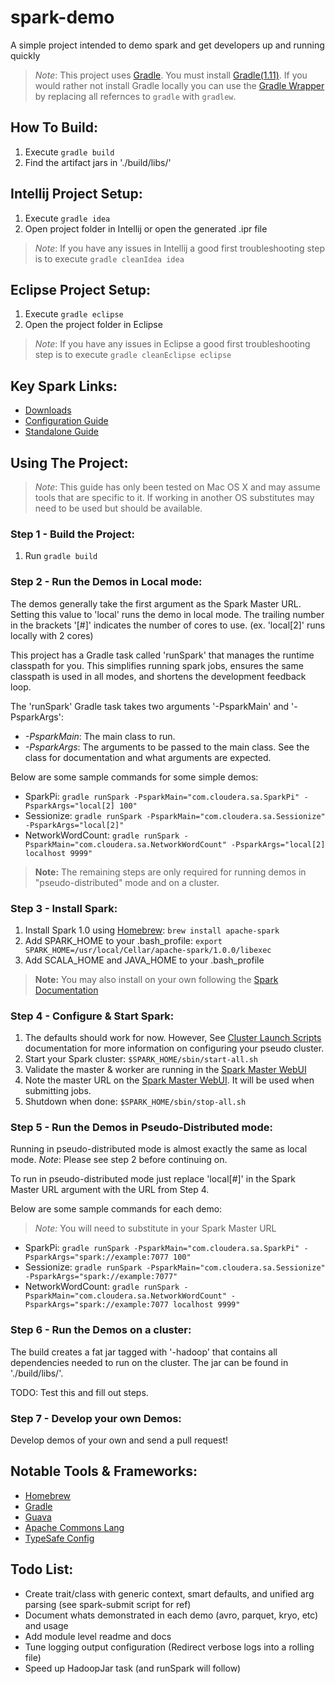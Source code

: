 spark-demo
==========
A simple project intended to demo spark and get developers up and running quickly

>*Note*:
>   This project uses [Gradle](http://www.gradle.org). You must install [Gradle(1.11)](http://www.gradle.org/downloads).
>   If you would rather not install Gradle locally you can use the [Gradle Wrapper](http://www.gradle.org/docs/current/userguide/gradle_wrapper.html) by replacing all refernces to ```gradle``` with ```gradlew```.

How To Build:
-------------
1. Execute ```gradle build```
2. Find the artifact jars in './build/libs/'

Intellij Project Setup:
-----------------------
1. Execute ```gradle idea```
2. Open project folder in Intellij or open the generated .ipr file

>*Note*:
>   If you have any issues in Intellij a good first troubleshooting step is to execute ```gradle cleanIdea idea```

Eclipse Project Setup:
----------------------
1. Execute ```gradle eclipse```
2. Open the project folder in Eclipse

>*Note*:
>   If you have any issues in Eclipse a good first troubleshooting step is to execute ```gradle cleanEclipse eclipse```

Key Spark Links:
----------------
- [Downloads](http://spark.apache.org/downloads.html)
- [Configuration Guide](http://spark.apache.org/docs/latest/configuration.html)
- [Standalone Guide](http://spark.apache.org/docs/latest/spark-standalone.html)


Using The Project:
------------------

>*Note*:
>  This guide has only been tested on Mac OS X and may assume tools that are specific to it. 
>  If working in another OS substitutes may need to be used but should be available.

### Step 1 - Build the Project: ###
1. Run ```gradle build```

### Step 2 - Run the Demos in Local mode: ###
The demos generally take the first argument as the Spark Master URL.
Setting this value to 'local' runs the demo in local mode.
The trailing number in the brackets '[#]' indicates the number of cores to use. (ex. 'local[2]' runs locally with 2 cores)

This project has a Gradle task called 'runSpark' that manages the runtime classpath for you.
This simplifies running spark jobs, ensures the same classpath is used in all modes, and shortens the development feedback loop.

The 'runSpark' Gradle task takes two arguments '-PsparkMain' and '-PsparkArgs':

- *-PsparkMain*: The main class to run.
- *-PsparkArgs*: The arguments to be passed to the main class. See the class for documentation and what arguments are expected.

Below are some sample commands for some simple demos:

- SparkPi: ```gradle runSpark -PsparkMain="com.cloudera.sa.SparkPi" -PsparkArgs="local[2] 100"```
- Sessionize: ```gradle runSpark -PsparkMain="com.cloudera.sa.Sessionize" -PsparkArgs="local[2]"```
- NetworkWordCount: ```gradle runSpark -PsparkMain="com.cloudera.sa.NetworkWordCount" -PsparkArgs="local[2] localhost 9999"```

>**Note:** 
>   The remaining steps are only required for running demos in "pseudo-distributed" mode and on a cluster.

### Step 3 - Install Spark: ###
1. Install Spark 1.0 using [Homebrew](http://brew.sh/): ```brew install apache-spark```
3. Add SPARK_HOME to your .bash_profile: ```export SPARK_HOME=/usr/local/Cellar/apache-spark/1.0.0/libexec```
5. Add SCALA_HOME and JAVA_HOME to your .bash_profile

>**Note:** 
>   You may also install on your own following the [Spark Documentation](http://spark.apache.org/docs/latest/#downloading)

### Step 4 - Configure & Start Spark: ###
1. The defaults should work for now. However, See [Cluster Launch Scripts](https://spark.apache.org/docs/latest/spark-standalone.html#cluster-launch-scripts) documentation for more information on configuring your pseudo cluster.
2. Start your Spark cluster: ```$SPARK_HOME/sbin/start-all.sh```
3. Validate the master & worker are running in the [Spark Master WebUI](http://localhost:8080)
4. Note the master URL on the [Spark Master WebUI](http://localhost:8080). It will be used when submitting jobs.
5. Shutdown when done: ```$SPARK_HOME/sbin/stop-all.sh```

### Step 5 - Run the Demos in Pseudo-Distributed mode: ###
Running in pseudo-distributed mode is almost exactly the same as local mode.
*Note*: Please see step 2 before continuing on.

To run in pseudo-distributed mode just replace 'local[#]' in the Spark Master URL argument with the URL from Step 4.

Below are some sample commands for each demo:

>*Note:* 
>   You will need to substitute in your Spark Master URL

- SparkPi: ```gradle runSpark -PsparkMain="com.cloudera.sa.SparkPi" -PsparkArgs="spark://example:7077 100"```
- Sessionize: ```gradle runSpark -PsparkMain="com.cloudera.sa.Sessionize" -PsparkArgs="spark://example:7077"```
- NetworkWordCount: ```gradle runSpark -PsparkMain="com.cloudera.sa.NetworkWordCount" -PsparkArgs="spark://example:7077 localhost 9999"```

### Step 6 - Run the Demos on a cluster: ###
The build creates a fat jar tagged with '-hadoop' that contains all dependencies needed to run on the cluster. The jar can be found in './build/libs/'.

TODO: Test this and fill out steps.

### Step 7 - Develop your own Demos: ###
Develop demos of your own and send a pull request!

Notable Tools & Frameworks:
---------------------------
- [Homebrew](http://brew.sh/)
- [Gradle](http://www.gradle.org/)
- [Guava](https://code.google.com/p/guava-libraries/)
- [Apache Commons Lang](http://commons.apache.org/proper/commons-lang/)
- [TypeSafe Config](https://github.com/typesafehub/config)

Todo List:
----------
- Create trait/class with generic context, smart defaults, and unified arg parsing (see spark-submit script for ref)
- Document whats demonstrated in each demo (avro, parquet, kryo, etc) and usage
- Add module level readme and docs
- Tune logging output configuration (Redirect verbose logs into a rolling file)
- Speed up HadoopJar task (and runSpark will follow)
